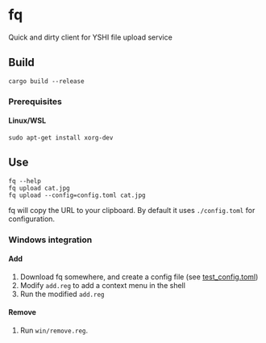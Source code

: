 # fq

Quick and dirty client for YSHI file upload service

## Build

```
cargo build --release
```

### Prerequisites

#### Linux/WSL

```
sudo apt-get install xorg-dev
```

## Use

```
fq --help
fq upload cat.jpg
fq upload --config=config.toml cat.jpg
```

fq will copy the URL to your clipboard. By default it uses `./config.toml` for configuration.

### Windows integration

#### Add

1. Download fq somewhere, and create a config file (see [test_config.toml](test/fixtures/test_config.toml))
2. Modify `add.reg` to add a context menu in the shell
3. Run the modified `add.reg`

#### Remove

1. Run `win/remove.reg`.
